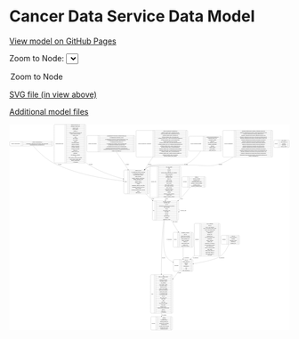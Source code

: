 <link rel='stylesheet' href="assets/style.css">
<link rel='stylesheet' href="https://unpkg.com/leaflet@1.5.1/dist/leaflet.css" integrity="sha512-xwE/Az9zrjBIphAcBb3F6JVqxf46+CDLwfLMHloNu6KEQCAWi6HcDUbeOfBIptF7tcCzusKFjFw2yuvEpDL9wQ==" crossorigin="">
<script type="text/javascript" src="https://code.jquery.com/jquery-3.2.1.min.js"></script>
<script type="text/javascript"  src="https://unpkg.com/leaflet@1.5.1/dist/leaflet.js"></script>
<script type="text/javascript" src="assets/actions.js"></script>

Cancer Data Service Data Model
==============================

[View model on GitHub Pages](https://cbiit.github.io/cds-model)



Zoom to Node: <select id="node_select">
  <option value="">Zoom to Node</option>
</select>
<div id="model"></div>

<p>
<a href="./model-desc/cds-model.svg">SVG file (in view above)</a>
<p>
<a href="./model-desc">Additional model files</a>
<div id='graph' style='display:off;'>
<svg width="4345pt" height="3196pt"
 viewBox="0.00 0.00 4344.50 3196.00" xmlns="http://www.w3.org/2000/svg" xmlns:xlink="http://www.w3.org/1999/xlink">
<g id="graph0" class="graph" transform="scale(1 1) rotate(0) translate(4 3192)">
<title>Perl</title>
<polygon fill="#ffffff" stroke="transparent" points="-4,4 -4,-3192 4340.5,-3192 4340.5,4 -4,4"/>
<!-- NonDICOMPETimages -->
<g id="node1" class="node">
<title>NonDICOMPETimages</title>
<path fill="none" stroke="#000000" d="M12,-2854C12,-2854 661,-2854 661,-2854 667,-2854 673,-2860 673,-2866 673,-2866 673,-2911 673,-2911 673,-2917 667,-2923 661,-2923 661,-2923 12,-2923 12,-2923 6,-2923 0,-2917 0,-2911 0,-2911 0,-2866 0,-2866 0,-2860 6,-2854 12,-2854"/>
<text text-anchor="middle" x="91" y="-2884.8" font-family="Times,serif" font-size="14.00" fill="#000000">NonDICOMPETimages</text>
<polyline fill="none" stroke="#000000" points="182,-2854 182,-2923 "/>
<text text-anchor="middle" x="192.5" y="-2884.8" font-family="Times,serif" font-size="14.00" fill="#000000"> </text>
<polyline fill="none" stroke="#000000" points="203,-2854 203,-2923 "/>
<text text-anchor="middle" x="427.5" y="-2907.8" font-family="Times,serif" font-size="14.00" fill="#000000">NonDICOMPETimages_id</text>
<polyline fill="none" stroke="#000000" points="203,-2900 652,-2900 "/>
<text text-anchor="middle" x="427.5" y="-2884.8" font-family="Times,serif" font-size="14.00" fill="#000000">PETImagingAcquisitionProtocolElement_gantryDetectorTilt</text>
<polyline fill="none" stroke="#000000" points="203,-2877 652,-2877 "/>
<text text-anchor="middle" x="427.5" y="-2861.8" font-family="Times,serif" font-size="14.00" fill="#000000">Radiopharmaceutical_radionuclideCode</text>
<polyline fill="none" stroke="#000000" points="652,-2854 652,-2923 "/>
<text text-anchor="middle" x="662.5" y="-2884.8" font-family="Times,serif" font-size="14.00" fill="#000000"> </text>
</g>
<!-- image -->
<g id="node3" class="node">
<title>image</title>
<path fill="none" stroke="#000000" d="M1782,-2112C1782,-2112 2147,-2112 2147,-2112 2153,-2112 2159,-2118 2159,-2124 2159,-2124 2159,-2468 2159,-2468 2159,-2474 2153,-2480 2147,-2480 2147,-2480 1782,-2480 1782,-2480 1776,-2480 1770,-2474 1770,-2468 1770,-2468 1770,-2124 1770,-2124 1770,-2118 1776,-2112 1782,-2112"/>
<text text-anchor="middle" x="1800" y="-2292.3" font-family="Times,serif" font-size="14.00" fill="#000000">image</text>
<polyline fill="none" stroke="#000000" points="1830,-2112 1830,-2480 "/>
<text text-anchor="middle" x="1840.5" y="-2292.3" font-family="Times,serif" font-size="14.00" fill="#000000"> </text>
<polyline fill="none" stroke="#000000" points="1851,-2112 1851,-2480 "/>
<text text-anchor="middle" x="1994.5" y="-2464.8" font-family="Times,serif" font-size="14.00" fill="#000000">citation_or_DOI</text>
<polyline fill="none" stroke="#000000" points="1851,-2457 2138,-2457 "/>
<text text-anchor="middle" x="1994.5" y="-2441.8" font-family="Times,serif" font-size="14.00" fill="#000000">de_identification_method_description</text>
<polyline fill="none" stroke="#000000" points="1851,-2434 2138,-2434 "/>
<text text-anchor="middle" x="1994.5" y="-2418.8" font-family="Times,serif" font-size="14.00" fill="#000000">de_identification_method_type</text>
<polyline fill="none" stroke="#000000" points="1851,-2411 2138,-2411 "/>
<text text-anchor="middle" x="1994.5" y="-2395.8" font-family="Times,serif" font-size="14.00" fill="#000000">de_identification_software</text>
<polyline fill="none" stroke="#000000" points="1851,-2388 2138,-2388 "/>
<text text-anchor="middle" x="1994.5" y="-2372.8" font-family="Times,serif" font-size="14.00" fill="#000000">image_modality</text>
<polyline fill="none" stroke="#000000" points="1851,-2365 2138,-2365 "/>
<text text-anchor="middle" x="1994.5" y="-2349.8" font-family="Times,serif" font-size="14.00" fill="#000000">imaging_equipment_manufacturer</text>
<polyline fill="none" stroke="#000000" points="1851,-2342 2138,-2342 "/>
<text text-anchor="middle" x="1994.5" y="-2326.8" font-family="Times,serif" font-size="14.00" fill="#000000">imaging_equipment_model</text>
<polyline fill="none" stroke="#000000" points="1851,-2319 2138,-2319 "/>
<text text-anchor="middle" x="1994.5" y="-2303.8" font-family="Times,serif" font-size="14.00" fill="#000000">imaging_protocol</text>
<polyline fill="none" stroke="#000000" points="1851,-2296 2138,-2296 "/>
<text text-anchor="middle" x="1994.5" y="-2280.8" font-family="Times,serif" font-size="14.00" fill="#000000">imaging_software</text>
<polyline fill="none" stroke="#000000" points="1851,-2273 2138,-2273 "/>
<text text-anchor="middle" x="1994.5" y="-2257.8" font-family="Times,serif" font-size="14.00" fill="#000000">license</text>
<polyline fill="none" stroke="#000000" points="1851,-2250 2138,-2250 "/>
<text text-anchor="middle" x="1994.5" y="-2234.8" font-family="Times,serif" font-size="14.00" fill="#000000">longitudinal_temporal_event_offset</text>
<polyline fill="none" stroke="#000000" points="1851,-2227 2138,-2227 "/>
<text text-anchor="middle" x="1994.5" y="-2211.8" font-family="Times,serif" font-size="14.00" fill="#000000">longitudinal_temporal_event_type</text>
<polyline fill="none" stroke="#000000" points="1851,-2204 2138,-2204 "/>
<text text-anchor="middle" x="1994.5" y="-2188.8" font-family="Times,serif" font-size="14.00" fill="#000000">organ_or_tissue</text>
<polyline fill="none" stroke="#000000" points="1851,-2181 2138,-2181 "/>
<text text-anchor="middle" x="1994.5" y="-2165.8" font-family="Times,serif" font-size="14.00" fill="#000000">performed_imaging_study_typeCode</text>
<polyline fill="none" stroke="#000000" points="1851,-2158 2138,-2158 "/>
<text text-anchor="middle" x="1994.5" y="-2142.8" font-family="Times,serif" font-size="14.00" fill="#000000">species</text>
<polyline fill="none" stroke="#000000" points="1851,-2135 2138,-2135 "/>
<text text-anchor="middle" x="1994.5" y="-2119.8" font-family="Times,serif" font-size="14.00" fill="#000000">study_link_id</text>
<polyline fill="none" stroke="#000000" points="2138,-2112 2138,-2480 "/>
<text text-anchor="middle" x="2148.5" y="-2292.3" font-family="Times,serif" font-size="14.00" fill="#000000"> </text>
</g>
<!-- NonDICOMPETimages&#45;&gt;image -->
<g id="edge11" class="edge">
<title>NonDICOMPETimages&#45;&gt;image</title>
<path fill="none" stroke="#000000" d="M365.8036,-2853.6423C420.8546,-2790.5402 546.4126,-2657.5721 681.5,-2589 1034.5112,-2409.807 1497.4202,-2338.9569 1759.7391,-2311.8787"/>
<polygon fill="#000000" stroke="#000000" points="1760.1654,-2315.3535 1769.7581,-2310.8557 1759.4543,-2308.3897 1760.1654,-2315.3535"/>
<text text-anchor="middle" x="778" y="-2559.8" font-family="Times,serif" font-size="14.00" fill="#000000">of_image</text>
</g>
<!-- version -->
<g id="node2" class="node">
<title>version</title>
<path fill="none" stroke="#000000" d="M4108.5,-2831C4108.5,-2831 4324.5,-2831 4324.5,-2831 4330.5,-2831 4336.5,-2837 4336.5,-2843 4336.5,-2843 4336.5,-2934 4336.5,-2934 4336.5,-2940 4330.5,-2946 4324.5,-2946 4324.5,-2946 4108.5,-2946 4108.5,-2946 4102.5,-2946 4096.5,-2940 4096.5,-2934 4096.5,-2934 4096.5,-2843 4096.5,-2843 4096.5,-2837 4102.5,-2831 4108.5,-2831"/>
<text text-anchor="middle" x="4131" y="-2884.8" font-family="Times,serif" font-size="14.00" fill="#000000">version</text>
<polyline fill="none" stroke="#000000" points="4165.5,-2831 4165.5,-2946 "/>
<text text-anchor="middle" x="4176" y="-2884.8" font-family="Times,serif" font-size="14.00" fill="#000000"> </text>
<polyline fill="none" stroke="#000000" points="4186.5,-2831 4186.5,-2946 "/>
<text text-anchor="middle" x="4251" y="-2930.8" font-family="Times,serif" font-size="14.00" fill="#000000">data_version</text>
<polyline fill="none" stroke="#000000" points="4186.5,-2923 4315.5,-2923 "/>
<text text-anchor="middle" x="4251" y="-2907.8" font-family="Times,serif" font-size="14.00" fill="#000000">data_version_id</text>
<polyline fill="none" stroke="#000000" points="4186.5,-2900 4315.5,-2900 "/>
<text text-anchor="middle" x="4251" y="-2884.8" font-family="Times,serif" font-size="14.00" fill="#000000">datetime</text>
<polyline fill="none" stroke="#000000" points="4186.5,-2877 4315.5,-2877 "/>
<text text-anchor="middle" x="4251" y="-2861.8" font-family="Times,serif" font-size="14.00" fill="#000000">description</text>
<polyline fill="none" stroke="#000000" points="4186.5,-2854 4315.5,-2854 "/>
<text text-anchor="middle" x="4251" y="-2838.8" font-family="Times,serif" font-size="14.00" fill="#000000">model_version</text>
<polyline fill="none" stroke="#000000" points="4315.5,-2831 4315.5,-2946 "/>
<text text-anchor="middle" x="4326" y="-2884.8" font-family="Times,serif" font-size="14.00" fill="#000000"> </text>
</g>
<!-- file -->
<g id="node17" class="node">
<title>file</title>
<path fill="none" stroke="#000000" d="M2225.5,-1703.5C2225.5,-1703.5 2605.5,-1703.5 2605.5,-1703.5 2611.5,-1703.5 2617.5,-1709.5 2617.5,-1715.5 2617.5,-1715.5 2617.5,-1990.5 2617.5,-1990.5 2617.5,-1996.5 2611.5,-2002.5 2605.5,-2002.5 2605.5,-2002.5 2225.5,-2002.5 2225.5,-2002.5 2219.5,-2002.5 2213.5,-1996.5 2213.5,-1990.5 2213.5,-1990.5 2213.5,-1715.5 2213.5,-1715.5 2213.5,-1709.5 2219.5,-1703.5 2225.5,-1703.5"/>
<text text-anchor="middle" x="2233" y="-1849.3" font-family="Times,serif" font-size="14.00" fill="#000000">file</text>
<polyline fill="none" stroke="#000000" points="2252.5,-1703.5 2252.5,-2002.5 "/>
<text text-anchor="middle" x="2263" y="-1849.3" font-family="Times,serif" font-size="14.00" fill="#000000"> </text>
<polyline fill="none" stroke="#000000" points="2273.5,-1703.5 2273.5,-2002.5 "/>
<text text-anchor="middle" x="2435" y="-1987.3" font-family="Times,serif" font-size="14.00" fill="#000000">checksum_algorithm</text>
<polyline fill="none" stroke="#000000" points="2273.5,-1979.5 2596.5,-1979.5 "/>
<text text-anchor="middle" x="2435" y="-1964.3" font-family="Times,serif" font-size="14.00" fill="#000000">checksum_value</text>
<polyline fill="none" stroke="#000000" points="2273.5,-1956.5 2596.5,-1956.5 "/>
<text text-anchor="middle" x="2435" y="-1941.3" font-family="Times,serif" font-size="14.00" fill="#000000">crdc_id</text>
<polyline fill="none" stroke="#000000" points="2273.5,-1933.5 2596.5,-1933.5 "/>
<text text-anchor="middle" x="2435" y="-1918.3" font-family="Times,serif" font-size="14.00" fill="#000000">experimental_strategy_and_data_subtypes</text>
<polyline fill="none" stroke="#000000" points="2273.5,-1910.5 2596.5,-1910.5 "/>
<text text-anchor="middle" x="2435" y="-1895.3" font-family="Times,serif" font-size="14.00" fill="#000000">file_description</text>
<polyline fill="none" stroke="#000000" points="2273.5,-1887.5 2596.5,-1887.5 "/>
<text text-anchor="middle" x="2435" y="-1872.3" font-family="Times,serif" font-size="14.00" fill="#000000">file_id</text>
<polyline fill="none" stroke="#000000" points="2273.5,-1864.5 2596.5,-1864.5 "/>
<text text-anchor="middle" x="2435" y="-1849.3" font-family="Times,serif" font-size="14.00" fill="#000000">file_mapping_level</text>
<polyline fill="none" stroke="#000000" points="2273.5,-1841.5 2596.5,-1841.5 "/>
<text text-anchor="middle" x="2435" y="-1826.3" font-family="Times,serif" font-size="14.00" fill="#000000">file_name</text>
<polyline fill="none" stroke="#000000" points="2273.5,-1818.5 2596.5,-1818.5 "/>
<text text-anchor="middle" x="2435" y="-1803.3" font-family="Times,serif" font-size="14.00" fill="#000000">file_size</text>
<polyline fill="none" stroke="#000000" points="2273.5,-1795.5 2596.5,-1795.5 "/>
<text text-anchor="middle" x="2435" y="-1780.3" font-family="Times,serif" font-size="14.00" fill="#000000">file_type</text>
<polyline fill="none" stroke="#000000" points="2273.5,-1772.5 2596.5,-1772.5 "/>
<text text-anchor="middle" x="2435" y="-1757.3" font-family="Times,serif" font-size="14.00" fill="#000000">file_url_in_cds</text>
<polyline fill="none" stroke="#000000" points="2273.5,-1749.5 2596.5,-1749.5 "/>
<text text-anchor="middle" x="2435" y="-1734.3" font-family="Times,serif" font-size="14.00" fill="#000000">md5sum</text>
<polyline fill="none" stroke="#000000" points="2273.5,-1726.5 2596.5,-1726.5 "/>
<text text-anchor="middle" x="2435" y="-1711.3" font-family="Times,serif" font-size="14.00" fill="#000000">submission_version</text>
<polyline fill="none" stroke="#000000" points="2596.5,-1703.5 2596.5,-2002.5 "/>
<text text-anchor="middle" x="2607" y="-1849.3" font-family="Times,serif" font-size="14.00" fill="#000000"> </text>
</g>
<!-- image&#45;&gt;file -->
<g id="edge15" class="edge">
<title>image&#45;&gt;file</title>
<path fill="none" stroke="#000000" d="M2112.4512,-2111.9272C2130.453,-2091.8712 2149.0241,-2072.1666 2167.5,-2054 2182.6643,-2039.0896 2198.8546,-2024.133 2215.4227,-2009.4791"/>
<polygon fill="#000000" stroke="#000000" points="2217.8576,-2011.9988 2223.0593,-2002.7688 2213.2371,-2006.7404 2217.8576,-2011.9988"/>
<text text-anchor="middle" x="2221.5" y="-2024.8" font-family="Times,serif" font-size="14.00" fill="#000000">of_file</text>
</g>
<!-- program -->
<g id="node4" class="node">
<title>program</title>
<path fill="none" stroke="#000000" d="M2201.5,-.5C2201.5,-.5 2509.5,-.5 2509.5,-.5 2515.5,-.5 2521.5,-6.5 2521.5,-12.5 2521.5,-12.5 2521.5,-195.5 2521.5,-195.5 2521.5,-201.5 2515.5,-207.5 2509.5,-207.5 2509.5,-207.5 2201.5,-207.5 2201.5,-207.5 2195.5,-207.5 2189.5,-201.5 2189.5,-195.5 2189.5,-195.5 2189.5,-12.5 2189.5,-12.5 2189.5,-6.5 2195.5,-.5 2201.5,-.5"/>
<text text-anchor="middle" x="2228.5" y="-100.3" font-family="Times,serif" font-size="14.00" fill="#000000">program</text>
<polyline fill="none" stroke="#000000" points="2267.5,-.5 2267.5,-207.5 "/>
<text text-anchor="middle" x="2278" y="-100.3" font-family="Times,serif" font-size="14.00" fill="#000000"> </text>
<polyline fill="none" stroke="#000000" points="2288.5,-.5 2288.5,-207.5 "/>
<text text-anchor="middle" x="2394.5" y="-192.3" font-family="Times,serif" font-size="14.00" fill="#000000">crdc_id</text>
<polyline fill="none" stroke="#000000" points="2288.5,-184.5 2500.5,-184.5 "/>
<text text-anchor="middle" x="2394.5" y="-169.3" font-family="Times,serif" font-size="14.00" fill="#000000">institution</text>
<polyline fill="none" stroke="#000000" points="2288.5,-161.5 2500.5,-161.5 "/>
<text text-anchor="middle" x="2394.5" y="-146.3" font-family="Times,serif" font-size="14.00" fill="#000000">program_acronym</text>
<polyline fill="none" stroke="#000000" points="2288.5,-138.5 2500.5,-138.5 "/>
<text text-anchor="middle" x="2394.5" y="-123.3" font-family="Times,serif" font-size="14.00" fill="#000000">program_external_url</text>
<polyline fill="none" stroke="#000000" points="2288.5,-115.5 2500.5,-115.5 "/>
<text text-anchor="middle" x="2394.5" y="-100.3" font-family="Times,serif" font-size="14.00" fill="#000000">program_full_description</text>
<polyline fill="none" stroke="#000000" points="2288.5,-92.5 2500.5,-92.5 "/>
<text text-anchor="middle" x="2394.5" y="-77.3" font-family="Times,serif" font-size="14.00" fill="#000000">program_name</text>
<polyline fill="none" stroke="#000000" points="2288.5,-69.5 2500.5,-69.5 "/>
<text text-anchor="middle" x="2394.5" y="-54.3" font-family="Times,serif" font-size="14.00" fill="#000000">program_short_description</text>
<polyline fill="none" stroke="#000000" points="2288.5,-46.5 2500.5,-46.5 "/>
<text text-anchor="middle" x="2394.5" y="-31.3" font-family="Times,serif" font-size="14.00" fill="#000000">program_short_name</text>
<polyline fill="none" stroke="#000000" points="2288.5,-23.5 2500.5,-23.5 "/>
<text text-anchor="middle" x="2394.5" y="-8.3" font-family="Times,serif" font-size="14.00" fill="#000000">program_sort_order</text>
<polyline fill="none" stroke="#000000" points="2500.5,-.5 2500.5,-207.5 "/>
<text text-anchor="middle" x="2511" y="-100.3" font-family="Times,serif" font-size="14.00" fill="#000000"> </text>
</g>
<!-- MultiplexMicroscopy -->
<g id="node5" class="node">
<title>MultiplexMicroscopy</title>
<path fill="none" stroke="#000000" d="M703,-2589.5C703,-2589.5 1168,-2589.5 1168,-2589.5 1174,-2589.5 1180,-2595.5 1180,-2601.5 1180,-2601.5 1180,-3175.5 1180,-3175.5 1180,-3181.5 1174,-3187.5 1168,-3187.5 1168,-3187.5 703,-3187.5 703,-3187.5 697,-3187.5 691,-3181.5 691,-3175.5 691,-3175.5 691,-2601.5 691,-2601.5 691,-2595.5 697,-2589.5 703,-2589.5"/>
<text text-anchor="middle" x="775" y="-2884.8" font-family="Times,serif" font-size="14.00" fill="#000000">MultiplexMicroscopy</text>
<polyline fill="none" stroke="#000000" points="859,-2589.5 859,-3187.5 "/>
<text text-anchor="middle" x="869.5" y="-2884.8" font-family="Times,serif" font-size="14.00" fill="#000000"> </text>
<polyline fill="none" stroke="#000000" points="880,-2589.5 880,-3187.5 "/>
<text text-anchor="middle" x="1019.5" y="-3172.3" font-family="Times,serif" font-size="14.00" fill="#000000">MultiplexMicroscopy_id</text>
<polyline fill="none" stroke="#000000" points="880,-3164.5 1159,-3164.5 "/>
<text text-anchor="middle" x="1019.5" y="-3149.3" font-family="Times,serif" font-size="14.00" fill="#000000">acquisition_method_type</text>
<polyline fill="none" stroke="#000000" points="880,-3141.5 1159,-3141.5 "/>
<text text-anchor="middle" x="1019.5" y="-3126.3" font-family="Times,serif" font-size="14.00" fill="#000000">antibody_name</text>
<polyline fill="none" stroke="#000000" points="880,-3118.5 1159,-3118.5 "/>
<text text-anchor="middle" x="1019.5" y="-3103.3" font-family="Times,serif" font-size="14.00" fill="#000000">catalog_number</text>
<polyline fill="none" stroke="#000000" points="880,-3095.5 1159,-3095.5 "/>
<text text-anchor="middle" x="1019.5" y="-3080.3" font-family="Times,serif" font-size="14.00" fill="#000000">channel_id</text>
<polyline fill="none" stroke="#000000" points="880,-3072.5 1159,-3072.5 "/>
<text text-anchor="middle" x="1019.5" y="-3057.3" font-family="Times,serif" font-size="14.00" fill="#000000">channel_metadata_file_url_in_cds</text>
<polyline fill="none" stroke="#000000" points="880,-3049.5 1159,-3049.5 "/>
<text text-anchor="middle" x="1019.5" y="-3034.3" font-family="Times,serif" font-size="14.00" fill="#000000">channel_metadata_filename</text>
<polyline fill="none" stroke="#000000" points="880,-3026.5 1159,-3026.5 "/>
<text text-anchor="middle" x="1019.5" y="-3011.3" font-family="Times,serif" font-size="14.00" fill="#000000">channel_name</text>
<polyline fill="none" stroke="#000000" points="880,-3003.5 1159,-3003.5 "/>
<text text-anchor="middle" x="1019.5" y="-2988.3" font-family="Times,serif" font-size="14.00" fill="#000000">clone</text>
<polyline fill="none" stroke="#000000" points="880,-2980.5 1159,-2980.5 "/>
<text text-anchor="middle" x="1019.5" y="-2965.3" font-family="Times,serif" font-size="14.00" fill="#000000">concentration</text>
<polyline fill="none" stroke="#000000" points="880,-2957.5 1159,-2957.5 "/>
<text text-anchor="middle" x="1019.5" y="-2942.3" font-family="Times,serif" font-size="14.00" fill="#000000">cycle_number</text>
<polyline fill="none" stroke="#000000" points="880,-2934.5 1159,-2934.5 "/>
<text text-anchor="middle" x="1019.5" y="-2919.3" font-family="Times,serif" font-size="14.00" fill="#000000">dilution</text>
<polyline fill="none" stroke="#000000" points="880,-2911.5 1159,-2911.5 "/>
<text text-anchor="middle" x="1019.5" y="-2896.3" font-family="Times,serif" font-size="14.00" fill="#000000">embedding_medium</text>
<polyline fill="none" stroke="#000000" points="880,-2888.5 1159,-2888.5 "/>
<text text-anchor="middle" x="1019.5" y="-2873.3" font-family="Times,serif" font-size="14.00" fill="#000000">emission_bandwidth</text>
<polyline fill="none" stroke="#000000" points="880,-2865.5 1159,-2865.5 "/>
<text text-anchor="middle" x="1019.5" y="-2850.3" font-family="Times,serif" font-size="14.00" fill="#000000">emission_wavelength</text>
<polyline fill="none" stroke="#000000" points="880,-2842.5 1159,-2842.5 "/>
<text text-anchor="middle" x="1019.5" y="-2827.3" font-family="Times,serif" font-size="14.00" fill="#000000">excitation_bandwidth</text>
<polyline fill="none" stroke="#000000" points="880,-2819.5 1159,-2819.5 "/>
<text text-anchor="middle" x="1019.5" y="-2804.3" font-family="Times,serif" font-size="14.00" fill="#000000">excitation_wavelength</text>
<polyline fill="none" stroke="#000000" points="880,-2796.5 1159,-2796.5 "/>
<text text-anchor="middle" x="1019.5" y="-2781.3" font-family="Times,serif" font-size="14.00" fill="#000000">fluorophore</text>
<polyline fill="none" stroke="#000000" points="880,-2773.5 1159,-2773.5 "/>
<text text-anchor="middle" x="1019.5" y="-2758.3" font-family="Times,serif" font-size="14.00" fill="#000000">imaging_assay_type</text>
<polyline fill="none" stroke="#000000" points="880,-2750.5 1159,-2750.5 "/>
<text text-anchor="middle" x="1019.5" y="-2735.3" font-family="Times,serif" font-size="14.00" fill="#000000">immersion</text>
<polyline fill="none" stroke="#000000" points="880,-2727.5 1159,-2727.5 "/>
<text text-anchor="middle" x="1019.5" y="-2712.3" font-family="Times,serif" font-size="14.00" fill="#000000">lens_numerical_aperture</text>
<polyline fill="none" stroke="#000000" points="880,-2704.5 1159,-2704.5 "/>
<text text-anchor="middle" x="1019.5" y="-2689.3" font-family="Times,serif" font-size="14.00" fill="#000000">lot</text>
<polyline fill="none" stroke="#000000" points="880,-2681.5 1159,-2681.5 "/>
<text text-anchor="middle" x="1019.5" y="-2666.3" font-family="Times,serif" font-size="14.00" fill="#000000">metal_isotope_element_abbreviation</text>
<polyline fill="none" stroke="#000000" points="880,-2658.5 1159,-2658.5 "/>
<text text-anchor="middle" x="1019.5" y="-2643.3" font-family="Times,serif" font-size="14.00" fill="#000000">metal_isotope_element_mass</text>
<polyline fill="none" stroke="#000000" points="880,-2635.5 1159,-2635.5 "/>
<text text-anchor="middle" x="1019.5" y="-2620.3" font-family="Times,serif" font-size="14.00" fill="#000000">nominal_magnification</text>
<polyline fill="none" stroke="#000000" points="880,-2612.5 1159,-2612.5 "/>
<text text-anchor="middle" x="1019.5" y="-2597.3" font-family="Times,serif" font-size="14.00" fill="#000000">+ 19 properties</text>
<polyline fill="none" stroke="#000000" points="1159,-2589.5 1159,-3187.5 "/>
<text text-anchor="middle" x="1169.5" y="-2884.8" font-family="Times,serif" font-size="14.00" fill="#000000"> </text>
</g>
<!-- MultiplexMicroscopy&#45;&gt;image -->
<g id="edge8" class="edge">
<title>MultiplexMicroscopy&#45;&gt;image</title>
<path fill="none" stroke="#000000" d="M1180.1988,-2595.0027C1182.9534,-2592.9657 1185.7207,-2590.9641 1188.5,-2589 1362.7574,-2465.8556 1595.2629,-2387.1052 1760.21,-2342.613"/>
<polygon fill="#000000" stroke="#000000" points="1761.2319,-2345.9627 1769.986,-2339.9948 1759.4209,-2339.201 1761.2319,-2345.9627"/>
<text text-anchor="middle" x="1258" y="-2559.8" font-family="Times,serif" font-size="14.00" fill="#000000">of_image</text>
</g>
<!-- NonDICOMCTimages -->
<g id="node6" class="node">
<title>NonDICOMCTimages</title>
<path fill="none" stroke="#000000" d="M1210,-2762C1210,-2762 1931,-2762 1931,-2762 1937,-2762 1943,-2768 1943,-2774 1943,-2774 1943,-3003 1943,-3003 1943,-3009 1937,-3015 1931,-3015 1931,-3015 1210,-3015 1210,-3015 1204,-3015 1198,-3009 1198,-3003 1198,-3003 1198,-2774 1198,-2774 1198,-2768 1204,-2762 1210,-2762"/>
<text text-anchor="middle" x="1284.5" y="-2884.8" font-family="Times,serif" font-size="14.00" fill="#000000">NonDICOMCTimages</text>
<polyline fill="none" stroke="#000000" points="1371,-2762 1371,-3015 "/>
<text text-anchor="middle" x="1381.5" y="-2884.8" font-family="Times,serif" font-size="14.00" fill="#000000"> </text>
<polyline fill="none" stroke="#000000" points="1392,-2762 1392,-3015 "/>
<text text-anchor="middle" x="1657" y="-2999.8" font-family="Times,serif" font-size="14.00" fill="#000000">CTAquisitionProtocolElement_ctdiPhantomTypeCode</text>
<polyline fill="none" stroke="#000000" points="1392,-2992 1922,-2992 "/>
<text text-anchor="middle" x="1657" y="-2976.8" font-family="Times,serif" font-size="14.00" fill="#000000">CTAquisitionProtocolElement_ctdiVol</text>
<polyline fill="none" stroke="#000000" points="1392,-2969 1922,-2969 "/>
<text text-anchor="middle" x="1657" y="-2953.8" font-family="Times,serif" font-size="14.00" fill="#000000">CTAquisitionProtocolElement_exposureModulationType_Code</text>
<polyline fill="none" stroke="#000000" points="1392,-2946 1922,-2946 "/>
<text text-anchor="middle" x="1657" y="-2930.8" font-family="Times,serif" font-size="14.00" fill="#000000">CTAquisitionProtocolElement_gantryDetectorTilt</text>
<polyline fill="none" stroke="#000000" points="1392,-2923 1922,-2923 "/>
<text text-anchor="middle" x="1657" y="-2907.8" font-family="Times,serif" font-size="14.00" fill="#000000">CTAquisitionProtocolElement_kVp</text>
<polyline fill="none" stroke="#000000" points="1392,-2900 1922,-2900 "/>
<text text-anchor="middle" x="1657" y="-2884.8" font-family="Times,serif" font-size="14.00" fill="#000000">CTAquisitionProtocolElement_singleCollimationWidth</text>
<polyline fill="none" stroke="#000000" points="1392,-2877 1922,-2877 "/>
<text text-anchor="middle" x="1657" y="-2861.8" font-family="Times,serif" font-size="14.00" fill="#000000">CTAquisitionProtocolElement_spiralPitchFactor</text>
<polyline fill="none" stroke="#000000" points="1392,-2854 1922,-2854 "/>
<text text-anchor="middle" x="1657" y="-2838.8" font-family="Times,serif" font-size="14.00" fill="#000000">CTAquisitionProtocolElement_totalCollimationWidth</text>
<polyline fill="none" stroke="#000000" points="1392,-2831 1922,-2831 "/>
<text text-anchor="middle" x="1657" y="-2815.8" font-family="Times,serif" font-size="14.00" fill="#000000">CTImageReconstructionProtocolElement_convolutionKernel</text>
<polyline fill="none" stroke="#000000" points="1392,-2808 1922,-2808 "/>
<text text-anchor="middle" x="1657" y="-2792.8" font-family="Times,serif" font-size="14.00" fill="#000000">CTImageReconstructionProtocolElement_convolutionKernelGroupCode</text>
<polyline fill="none" stroke="#000000" points="1392,-2785 1922,-2785 "/>
<text text-anchor="middle" x="1657" y="-2769.8" font-family="Times,serif" font-size="14.00" fill="#000000">NonDICOMCTimages_id</text>
<polyline fill="none" stroke="#000000" points="1922,-2762 1922,-3015 "/>
<text text-anchor="middle" x="1932.5" y="-2884.8" font-family="Times,serif" font-size="14.00" fill="#000000"> </text>
</g>
<!-- NonDICOMCTimages&#45;&gt;image -->
<g id="edge9" class="edge">
<title>NonDICOMCTimages&#45;&gt;image</title>
<path fill="none" stroke="#000000" d="M1654.7811,-2761.7574C1707.6668,-2682.2276 1776.8864,-2578.1346 1836.4717,-2488.5299"/>
<polygon fill="#000000" stroke="#000000" points="1839.4003,-2490.4466 1842.0232,-2480.1815 1833.5714,-2486.5705 1839.4003,-2490.4466"/>
<text text-anchor="middle" x="1824" y="-2559.8" font-family="Times,serif" font-size="14.00" fill="#000000">of_image</text>
</g>
<!-- diagnosis -->
<g id="node7" class="node">
<title>diagnosis</title>
<path fill="none" stroke="#000000" d="M2874.5,-1145.5C2874.5,-1145.5 3248.5,-1145.5 3248.5,-1145.5 3254.5,-1145.5 3260.5,-1151.5 3260.5,-1157.5 3260.5,-1157.5 3260.5,-1639.5 3260.5,-1639.5 3260.5,-1645.5 3254.5,-1651.5 3248.5,-1651.5 3248.5,-1651.5 2874.5,-1651.5 2874.5,-1651.5 2868.5,-1651.5 2862.5,-1645.5 2862.5,-1639.5 2862.5,-1639.5 2862.5,-1157.5 2862.5,-1157.5 2862.5,-1151.5 2868.5,-1145.5 2874.5,-1145.5"/>
<text text-anchor="middle" x="2904.5" y="-1394.8" font-family="Times,serif" font-size="14.00" fill="#000000">diagnosis</text>
<polyline fill="none" stroke="#000000" points="2946.5,-1145.5 2946.5,-1651.5 "/>
<text text-anchor="middle" x="2957" y="-1394.8" font-family="Times,serif" font-size="14.00" fill="#000000"> </text>
<polyline fill="none" stroke="#000000" points="2967.5,-1145.5 2967.5,-1651.5 "/>
<text text-anchor="middle" x="3103.5" y="-1636.3" font-family="Times,serif" font-size="14.00" fill="#000000">age_at_diagnosis</text>
<polyline fill="none" stroke="#000000" points="2967.5,-1628.5 3239.5,-1628.5 "/>
<text text-anchor="middle" x="3103.5" y="-1613.3" font-family="Times,serif" font-size="14.00" fill="#000000">crdc_id</text>
<polyline fill="none" stroke="#000000" points="2967.5,-1605.5 3239.5,-1605.5 "/>
<text text-anchor="middle" x="3103.5" y="-1590.3" font-family="Times,serif" font-size="14.00" fill="#000000">days_to_last_followup</text>
<polyline fill="none" stroke="#000000" points="2967.5,-1582.5 3239.5,-1582.5 "/>
<text text-anchor="middle" x="3103.5" y="-1567.3" font-family="Times,serif" font-size="14.00" fill="#000000">days_to_last_known_disease_status</text>
<polyline fill="none" stroke="#000000" points="2967.5,-1559.5 3239.5,-1559.5 "/>
<text text-anchor="middle" x="3103.5" y="-1544.3" font-family="Times,serif" font-size="14.00" fill="#000000">days_to_last_known_status</text>
<polyline fill="none" stroke="#000000" points="2967.5,-1536.5 3239.5,-1536.5 "/>
<text text-anchor="middle" x="3103.5" y="-1521.3" font-family="Times,serif" font-size="14.00" fill="#000000">days_to_recurrence</text>
<polyline fill="none" stroke="#000000" points="2967.5,-1513.5 3239.5,-1513.5 "/>
<text text-anchor="middle" x="3103.5" y="-1498.3" font-family="Times,serif" font-size="14.00" fill="#000000">diagnosis_id</text>
<polyline fill="none" stroke="#000000" points="2967.5,-1490.5 3239.5,-1490.5 "/>
<text text-anchor="middle" x="3103.5" y="-1475.3" font-family="Times,serif" font-size="14.00" fill="#000000">disease_type</text>
<polyline fill="none" stroke="#000000" points="2967.5,-1467.5 3239.5,-1467.5 "/>
<text text-anchor="middle" x="3103.5" y="-1452.3" font-family="Times,serif" font-size="14.00" fill="#000000">incidence_type</text>
<polyline fill="none" stroke="#000000" points="2967.5,-1444.5 3239.5,-1444.5 "/>
<text text-anchor="middle" x="3103.5" y="-1429.3" font-family="Times,serif" font-size="14.00" fill="#000000">last_known_disease_status</text>
<polyline fill="none" stroke="#000000" points="2967.5,-1421.5 3239.5,-1421.5 "/>
<text text-anchor="middle" x="3103.5" y="-1406.3" font-family="Times,serif" font-size="14.00" fill="#000000">morphology</text>
<polyline fill="none" stroke="#000000" points="2967.5,-1398.5 3239.5,-1398.5 "/>
<text text-anchor="middle" x="3103.5" y="-1383.3" font-family="Times,serif" font-size="14.00" fill="#000000">primary_diagnosis</text>
<polyline fill="none" stroke="#000000" points="2967.5,-1375.5 3239.5,-1375.5 "/>
<text text-anchor="middle" x="3103.5" y="-1360.3" font-family="Times,serif" font-size="14.00" fill="#000000">primary_site</text>
<polyline fill="none" stroke="#000000" points="2967.5,-1352.5 3239.5,-1352.5 "/>
<text text-anchor="middle" x="3103.5" y="-1337.3" font-family="Times,serif" font-size="14.00" fill="#000000">progression_or_recurrence</text>
<polyline fill="none" stroke="#000000" points="2967.5,-1329.5 3239.5,-1329.5 "/>
<text text-anchor="middle" x="3103.5" y="-1314.3" font-family="Times,serif" font-size="14.00" fill="#000000">site_of_resection_or_biopsy</text>
<polyline fill="none" stroke="#000000" points="2967.5,-1306.5 3239.5,-1306.5 "/>
<text text-anchor="middle" x="3103.5" y="-1291.3" font-family="Times,serif" font-size="14.00" fill="#000000">study_diagnosis_id</text>
<polyline fill="none" stroke="#000000" points="2967.5,-1283.5 3239.5,-1283.5 "/>
<text text-anchor="middle" x="3103.5" y="-1268.3" font-family="Times,serif" font-size="14.00" fill="#000000">tissue_or_organ_of_origin</text>
<polyline fill="none" stroke="#000000" points="2967.5,-1260.5 3239.5,-1260.5 "/>
<text text-anchor="middle" x="3103.5" y="-1245.3" font-family="Times,serif" font-size="14.00" fill="#000000">tumor_grade</text>
<polyline fill="none" stroke="#000000" points="2967.5,-1237.5 3239.5,-1237.5 "/>
<text text-anchor="middle" x="3103.5" y="-1222.3" font-family="Times,serif" font-size="14.00" fill="#000000">tumor_stage_clinical_m</text>
<polyline fill="none" stroke="#000000" points="2967.5,-1214.5 3239.5,-1214.5 "/>
<text text-anchor="middle" x="3103.5" y="-1199.3" font-family="Times,serif" font-size="14.00" fill="#000000">tumor_stage_clinical_n</text>
<polyline fill="none" stroke="#000000" points="2967.5,-1191.5 3239.5,-1191.5 "/>
<text text-anchor="middle" x="3103.5" y="-1176.3" font-family="Times,serif" font-size="14.00" fill="#000000">tumor_stage_clinical_t</text>
<polyline fill="none" stroke="#000000" points="2967.5,-1168.5 3239.5,-1168.5 "/>
<text text-anchor="middle" x="3103.5" y="-1153.3" font-family="Times,serif" font-size="14.00" fill="#000000">vital_status</text>
<polyline fill="none" stroke="#000000" points="3239.5,-1145.5 3239.5,-1651.5 "/>
<text text-anchor="middle" x="3250" y="-1394.8" font-family="Times,serif" font-size="14.00" fill="#000000"> </text>
</g>
<!-- participant -->
<g id="node12" class="node">
<title>participant</title>
<path fill="none" stroke="#000000" d="M2550.5,-909.5C2550.5,-909.5 2828.5,-909.5 2828.5,-909.5 2834.5,-909.5 2840.5,-915.5 2840.5,-921.5 2840.5,-921.5 2840.5,-1081.5 2840.5,-1081.5 2840.5,-1087.5 2834.5,-1093.5 2828.5,-1093.5 2828.5,-1093.5 2550.5,-1093.5 2550.5,-1093.5 2544.5,-1093.5 2538.5,-1087.5 2538.5,-1081.5 2538.5,-1081.5 2538.5,-921.5 2538.5,-921.5 2538.5,-915.5 2544.5,-909.5 2550.5,-909.5"/>
<text text-anchor="middle" x="2586.5" y="-997.8" font-family="Times,serif" font-size="14.00" fill="#000000">participant</text>
<polyline fill="none" stroke="#000000" points="2634.5,-909.5 2634.5,-1093.5 "/>
<text text-anchor="middle" x="2645" y="-997.8" font-family="Times,serif" font-size="14.00" fill="#000000"> </text>
<polyline fill="none" stroke="#000000" points="2655.5,-909.5 2655.5,-1093.5 "/>
<text text-anchor="middle" x="2737.5" y="-1078.3" font-family="Times,serif" font-size="14.00" fill="#000000">crdc_id</text>
<polyline fill="none" stroke="#000000" points="2655.5,-1070.5 2819.5,-1070.5 "/>
<text text-anchor="middle" x="2737.5" y="-1055.3" font-family="Times,serif" font-size="14.00" fill="#000000">dbGaP_subject_id</text>
<polyline fill="none" stroke="#000000" points="2655.5,-1047.5 2819.5,-1047.5 "/>
<text text-anchor="middle" x="2737.5" y="-1032.3" font-family="Times,serif" font-size="14.00" fill="#000000">ethnicity</text>
<polyline fill="none" stroke="#000000" points="2655.5,-1024.5 2819.5,-1024.5 "/>
<text text-anchor="middle" x="2737.5" y="-1009.3" font-family="Times,serif" font-size="14.00" fill="#000000">gender</text>
<polyline fill="none" stroke="#000000" points="2655.5,-1001.5 2819.5,-1001.5 "/>
<text text-anchor="middle" x="2737.5" y="-986.3" font-family="Times,serif" font-size="14.00" fill="#000000">participant_id</text>
<polyline fill="none" stroke="#000000" points="2655.5,-978.5 2819.5,-978.5 "/>
<text text-anchor="middle" x="2737.5" y="-963.3" font-family="Times,serif" font-size="14.00" fill="#000000">race</text>
<polyline fill="none" stroke="#000000" points="2655.5,-955.5 2819.5,-955.5 "/>
<text text-anchor="middle" x="2737.5" y="-940.3" font-family="Times,serif" font-size="14.00" fill="#000000">sex</text>
<polyline fill="none" stroke="#000000" points="2655.5,-932.5 2819.5,-932.5 "/>
<text text-anchor="middle" x="2737.5" y="-917.3" font-family="Times,serif" font-size="14.00" fill="#000000">study_participant_id</text>
<polyline fill="none" stroke="#000000" points="2819.5,-909.5 2819.5,-1093.5 "/>
<text text-anchor="middle" x="2830" y="-997.8" font-family="Times,serif" font-size="14.00" fill="#000000"> </text>
</g>
<!-- diagnosis&#45;&gt;participant -->
<g id="edge5" class="edge">
<title>diagnosis&#45;&gt;participant</title>
<path fill="none" stroke="#000000" d="M2862.4232,-1154.3087C2859.4462,-1151.1711 2856.4709,-1148.0666 2853.5,-1145 2839.1346,-1130.1718 2823.4416,-1115.1447 2807.6397,-1100.6774"/>
<polygon fill="#000000" stroke="#000000" points="2809.6331,-1097.7596 2799.8789,-1093.6235 2804.9249,-1102.9396 2809.6331,-1097.7596"/>
<text text-anchor="middle" x="2884" y="-1115.8" font-family="Times,serif" font-size="14.00" fill="#000000">of_participant</text>
</g>
<!-- genomic_info -->
<g id="node8" class="node">
<title>genomic_info</title>
<path fill="none" stroke="#000000" d="M2189,-2054.5C2189,-2054.5 2642,-2054.5 2642,-2054.5 2648,-2054.5 2654,-2060.5 2654,-2066.5 2654,-2066.5 2654,-2525.5 2654,-2525.5 2654,-2531.5 2648,-2537.5 2642,-2537.5 2642,-2537.5 2189,-2537.5 2189,-2537.5 2183,-2537.5 2177,-2531.5 2177,-2525.5 2177,-2525.5 2177,-2066.5 2177,-2066.5 2177,-2060.5 2183,-2054.5 2189,-2054.5"/>
<text text-anchor="middle" x="2233" y="-2292.3" font-family="Times,serif" font-size="14.00" fill="#000000">genomic_info</text>
<polyline fill="none" stroke="#000000" points="2289,-2054.5 2289,-2537.5 "/>
<text text-anchor="middle" x="2299.5" y="-2292.3" font-family="Times,serif" font-size="14.00" fill="#000000"> </text>
<polyline fill="none" stroke="#000000" points="2310,-2054.5 2310,-2537.5 "/>
<text text-anchor="middle" x="2471.5" y="-2522.3" font-family="Times,serif" font-size="14.00" fill="#000000">avg_read_length</text>
<polyline fill="none" stroke="#000000" points="2310,-2514.5 2633,-2514.5 "/>
<text text-anchor="middle" x="2471.5" y="-2499.3" font-family="Times,serif" font-size="14.00" fill="#000000">bases</text>
<polyline fill="none" stroke="#000000" points="2310,-2491.5 2633,-2491.5 "/>
<text text-anchor="middle" x="2471.5" y="-2476.3" font-family="Times,serif" font-size="14.00" fill="#000000">coverage</text>
<polyline fill="none" stroke="#000000" points="2310,-2468.5 2633,-2468.5 "/>
<text text-anchor="middle" x="2471.5" y="-2453.3" font-family="Times,serif" font-size="14.00" fill="#000000">crdc_id</text>
<polyline fill="none" stroke="#000000" points="2310,-2445.5 2633,-2445.5 "/>
<text text-anchor="middle" x="2471.5" y="-2430.3" font-family="Times,serif" font-size="14.00" fill="#000000">custom_assembly_fasta_file_for_alignment</text>
<polyline fill="none" stroke="#000000" points="2310,-2422.5 2633,-2422.5 "/>
<text text-anchor="middle" x="2471.5" y="-2407.3" font-family="Times,serif" font-size="14.00" fill="#000000">design_description</text>
<polyline fill="none" stroke="#000000" points="2310,-2399.5 2633,-2399.5 "/>
<text text-anchor="middle" x="2471.5" y="-2384.3" font-family="Times,serif" font-size="14.00" fill="#000000">genomic_info_id</text>
<polyline fill="none" stroke="#000000" points="2310,-2376.5 2633,-2376.5 "/>
<text text-anchor="middle" x="2471.5" y="-2361.3" font-family="Times,serif" font-size="14.00" fill="#000000">instrument_model</text>
<polyline fill="none" stroke="#000000" points="2310,-2353.5 2633,-2353.5 "/>
<text text-anchor="middle" x="2471.5" y="-2338.3" font-family="Times,serif" font-size="14.00" fill="#000000">library_id</text>
<polyline fill="none" stroke="#000000" points="2310,-2330.5 2633,-2330.5 "/>
<text text-anchor="middle" x="2471.5" y="-2315.3" font-family="Times,serif" font-size="14.00" fill="#000000">library_layout</text>
<polyline fill="none" stroke="#000000" points="2310,-2307.5 2633,-2307.5 "/>
<text text-anchor="middle" x="2471.5" y="-2292.3" font-family="Times,serif" font-size="14.00" fill="#000000">library_selection</text>
<polyline fill="none" stroke="#000000" points="2310,-2284.5 2633,-2284.5 "/>
<text text-anchor="middle" x="2471.5" y="-2269.3" font-family="Times,serif" font-size="14.00" fill="#000000">library_source</text>
<polyline fill="none" stroke="#000000" points="2310,-2261.5 2633,-2261.5 "/>
<text text-anchor="middle" x="2471.5" y="-2246.3" font-family="Times,serif" font-size="14.00" fill="#000000">library_source_material</text>
<polyline fill="none" stroke="#000000" points="2310,-2238.5 2633,-2238.5 "/>
<text text-anchor="middle" x="2471.5" y="-2223.3" font-family="Times,serif" font-size="14.00" fill="#000000">library_source_molecule</text>
<polyline fill="none" stroke="#000000" points="2310,-2215.5 2633,-2215.5 "/>
<text text-anchor="middle" x="2471.5" y="-2200.3" font-family="Times,serif" font-size="14.00" fill="#000000">library_strategy</text>
<polyline fill="none" stroke="#000000" points="2310,-2192.5 2633,-2192.5 "/>
<text text-anchor="middle" x="2471.5" y="-2177.3" font-family="Times,serif" font-size="14.00" fill="#000000">methylation_platform</text>
<polyline fill="none" stroke="#000000" points="2310,-2169.5 2633,-2169.5 "/>
<text text-anchor="middle" x="2471.5" y="-2154.3" font-family="Times,serif" font-size="14.00" fill="#000000">number_of_reads</text>
<polyline fill="none" stroke="#000000" points="2310,-2146.5 2633,-2146.5 "/>
<text text-anchor="middle" x="2471.5" y="-2131.3" font-family="Times,serif" font-size="14.00" fill="#000000">platform</text>
<polyline fill="none" stroke="#000000" points="2310,-2123.5 2633,-2123.5 "/>
<text text-anchor="middle" x="2471.5" y="-2108.3" font-family="Times,serif" font-size="14.00" fill="#000000">reference_genome_assembly</text>
<polyline fill="none" stroke="#000000" points="2310,-2100.5 2633,-2100.5 "/>
<text text-anchor="middle" x="2471.5" y="-2085.3" font-family="Times,serif" font-size="14.00" fill="#000000">reporter_label</text>
<polyline fill="none" stroke="#000000" points="2310,-2077.5 2633,-2077.5 "/>
<text text-anchor="middle" x="2471.5" y="-2062.3" font-family="Times,serif" font-size="14.00" fill="#000000">sequence_alignment_software</text>
<polyline fill="none" stroke="#000000" points="2633,-2054.5 2633,-2537.5 "/>
<text text-anchor="middle" x="2643.5" y="-2292.3" font-family="Times,serif" font-size="14.00" fill="#000000"> </text>
</g>
<!-- genomic_info&#45;&gt;file -->
<g id="edge13" class="edge">
<title>genomic_info&#45;&gt;file</title>
<path fill="none" stroke="#000000" d="M2415.5,-2054.4079C2415.5,-2040.3712 2415.5,-2026.4431 2415.5,-2012.8514"/>
<polygon fill="#000000" stroke="#000000" points="2419.0001,-2012.5272 2415.5,-2002.5272 2412.0001,-2012.5272 2419.0001,-2012.5272"/>
<text text-anchor="middle" x="2437.5" y="-2024.8" font-family="Times,serif" font-size="14.00" fill="#000000">of_file</text>
</g>
<!-- study -->
<g id="node9" class="node">
<title>study</title>
<path fill="none" stroke="#000000" d="M2197.5,-259.5C2197.5,-259.5 2513.5,-259.5 2513.5,-259.5 2519.5,-259.5 2525.5,-265.5 2525.5,-271.5 2525.5,-271.5 2525.5,-845.5 2525.5,-845.5 2525.5,-851.5 2519.5,-857.5 2513.5,-857.5 2513.5,-857.5 2197.5,-857.5 2197.5,-857.5 2191.5,-857.5 2185.5,-851.5 2185.5,-845.5 2185.5,-845.5 2185.5,-271.5 2185.5,-271.5 2185.5,-265.5 2191.5,-259.5 2197.5,-259.5"/>
<text text-anchor="middle" x="2213.5" y="-554.8" font-family="Times,serif" font-size="14.00" fill="#000000">study</text>
<polyline fill="none" stroke="#000000" points="2241.5,-259.5 2241.5,-857.5 "/>
<text text-anchor="middle" x="2252" y="-554.8" font-family="Times,serif" font-size="14.00" fill="#000000"> </text>
<polyline fill="none" stroke="#000000" points="2262.5,-259.5 2262.5,-857.5 "/>
<text text-anchor="middle" x="2383.5" y="-842.3" font-family="Times,serif" font-size="14.00" fill="#000000">acl</text>
<polyline fill="none" stroke="#000000" points="2262.5,-834.5 2504.5,-834.5 "/>
<text text-anchor="middle" x="2383.5" y="-819.3" font-family="Times,serif" font-size="14.00" fill="#000000">adult_or_childhood_study</text>
<polyline fill="none" stroke="#000000" points="2262.5,-811.5 2504.5,-811.5 "/>
<text text-anchor="middle" x="2383.5" y="-796.3" font-family="Times,serif" font-size="14.00" fill="#000000">authz</text>
<polyline fill="none" stroke="#000000" points="2262.5,-788.5 2504.5,-788.5 "/>
<text text-anchor="middle" x="2383.5" y="-773.3" font-family="Times,serif" font-size="14.00" fill="#000000">bioproject_accession</text>
<polyline fill="none" stroke="#000000" points="2262.5,-765.5 2504.5,-765.5 "/>
<text text-anchor="middle" x="2383.5" y="-750.3" font-family="Times,serif" font-size="14.00" fill="#000000">cds_primary_bucket</text>
<polyline fill="none" stroke="#000000" points="2262.5,-742.5 2504.5,-742.5 "/>
<text text-anchor="middle" x="2383.5" y="-727.3" font-family="Times,serif" font-size="14.00" fill="#000000">cds_requestor</text>
<polyline fill="none" stroke="#000000" points="2262.5,-719.5 2504.5,-719.5 "/>
<text text-anchor="middle" x="2383.5" y="-704.3" font-family="Times,serif" font-size="14.00" fill="#000000">cds_secondary_bucket</text>
<polyline fill="none" stroke="#000000" points="2262.5,-696.5 2504.5,-696.5 "/>
<text text-anchor="middle" x="2383.5" y="-681.3" font-family="Times,serif" font-size="14.00" fill="#000000">cds_tertiary_bucket</text>
<polyline fill="none" stroke="#000000" points="2262.5,-673.5 2504.5,-673.5 "/>
<text text-anchor="middle" x="2383.5" y="-658.3" font-family="Times,serif" font-size="14.00" fill="#000000">clinical_trial_arm</text>
<polyline fill="none" stroke="#000000" points="2262.5,-650.5 2504.5,-650.5 "/>
<text text-anchor="middle" x="2383.5" y="-635.3" font-family="Times,serif" font-size="14.00" fill="#000000">clinical_trial_identifier</text>
<polyline fill="none" stroke="#000000" points="2262.5,-627.5 2504.5,-627.5 "/>
<text text-anchor="middle" x="2383.5" y="-612.3" font-family="Times,serif" font-size="14.00" fill="#000000">clinical_trial_repository</text>
<polyline fill="none" stroke="#000000" points="2262.5,-604.5 2504.5,-604.5 "/>
<text text-anchor="middle" x="2383.5" y="-589.3" font-family="Times,serif" font-size="14.00" fill="#000000">clinical_trial_system</text>
<polyline fill="none" stroke="#000000" points="2262.5,-581.5 2504.5,-581.5 "/>
<text text-anchor="middle" x="2383.5" y="-566.3" font-family="Times,serif" font-size="14.00" fill="#000000">co_investigator_email</text>
<polyline fill="none" stroke="#000000" points="2262.5,-558.5 2504.5,-558.5 "/>
<text text-anchor="middle" x="2383.5" y="-543.3" font-family="Times,serif" font-size="14.00" fill="#000000">co_investigator_name</text>
<polyline fill="none" stroke="#000000" points="2262.5,-535.5 2504.5,-535.5 "/>
<text text-anchor="middle" x="2383.5" y="-520.3" font-family="Times,serif" font-size="14.00" fill="#000000">crdc_id</text>
<polyline fill="none" stroke="#000000" points="2262.5,-512.5 2504.5,-512.5 "/>
<text text-anchor="middle" x="2383.5" y="-497.3" font-family="Times,serif" font-size="14.00" fill="#000000">data_access_level</text>
<polyline fill="none" stroke="#000000" points="2262.5,-489.5 2504.5,-489.5 "/>
<text text-anchor="middle" x="2383.5" y="-474.3" font-family="Times,serif" font-size="14.00" fill="#000000">data_types</text>
<polyline fill="none" stroke="#000000" points="2262.5,-466.5 2504.5,-466.5 "/>
<text text-anchor="middle" x="2383.5" y="-451.3" font-family="Times,serif" font-size="14.00" fill="#000000">email</text>
<polyline fill="none" stroke="#000000" points="2262.5,-443.5 2504.5,-443.5 "/>
<text text-anchor="middle" x="2383.5" y="-428.3" font-family="Times,serif" font-size="14.00" fill="#000000">file_types</text>
<polyline fill="none" stroke="#000000" points="2262.5,-420.5 2504.5,-420.5 "/>
<text text-anchor="middle" x="2383.5" y="-405.3" font-family="Times,serif" font-size="14.00" fill="#000000">file_types_and_format</text>
<polyline fill="none" stroke="#000000" points="2262.5,-397.5 2504.5,-397.5 "/>
<text text-anchor="middle" x="2383.5" y="-382.3" font-family="Times,serif" font-size="14.00" fill="#000000">first_name</text>
<polyline fill="none" stroke="#000000" points="2262.5,-374.5 2504.5,-374.5 "/>
<text text-anchor="middle" x="2383.5" y="-359.3" font-family="Times,serif" font-size="14.00" fill="#000000">funding_agency</text>
<polyline fill="none" stroke="#000000" points="2262.5,-351.5 2504.5,-351.5 "/>
<text text-anchor="middle" x="2383.5" y="-336.3" font-family="Times,serif" font-size="14.00" fill="#000000">funding_source_program_name</text>
<polyline fill="none" stroke="#000000" points="2262.5,-328.5 2504.5,-328.5 "/>
<text text-anchor="middle" x="2383.5" y="-313.3" font-family="Times,serif" font-size="14.00" fill="#000000">grant_id</text>
<polyline fill="none" stroke="#000000" points="2262.5,-305.5 2504.5,-305.5 "/>
<text text-anchor="middle" x="2383.5" y="-290.3" font-family="Times,serif" font-size="14.00" fill="#000000">index_date</text>
<polyline fill="none" stroke="#000000" points="2262.5,-282.5 2504.5,-282.5 "/>
<text text-anchor="middle" x="2383.5" y="-267.3" font-family="Times,serif" font-size="14.00" fill="#000000">+ 20 properties</text>
<polyline fill="none" stroke="#000000" points="2504.5,-259.5 2504.5,-857.5 "/>
<text text-anchor="middle" x="2515" y="-554.8" font-family="Times,serif" font-size="14.00" fill="#000000"> </text>
</g>
<!-- study&#45;&gt;program -->
<g id="edge18" class="edge">
<title>study&#45;&gt;program</title>
<path fill="none" stroke="#000000" d="M2355.5,-259.4595C2355.5,-244.999 2355.5,-230.9707 2355.5,-217.6442"/>
<polygon fill="#000000" stroke="#000000" points="2359.0001,-217.5945 2355.5,-207.5945 2352.0001,-217.5946 2359.0001,-217.5945"/>
<text text-anchor="middle" x="2397" y="-229.8" font-family="Times,serif" font-size="14.00" fill="#000000">of_program</text>
</g>
<!-- NonDICOMradiologyAllModalities -->
<g id="node10" class="node">
<title>NonDICOMradiologyAllModalities</title>
<path fill="none" stroke="#000000" d="M1973,-2681.5C1973,-2681.5 2746,-2681.5 2746,-2681.5 2752,-2681.5 2758,-2687.5 2758,-2693.5 2758,-2693.5 2758,-3083.5 2758,-3083.5 2758,-3089.5 2752,-3095.5 2746,-3095.5 2746,-3095.5 1973,-3095.5 1973,-3095.5 1967,-3095.5 1961,-3089.5 1961,-3083.5 1961,-3083.5 1961,-2693.5 1961,-2693.5 1961,-2687.5 1967,-2681.5 1973,-2681.5"/>
<text text-anchor="middle" x="2092.5" y="-2884.8" font-family="Times,serif" font-size="14.00" fill="#000000">NonDICOMradiologyAllModalities</text>
<polyline fill="none" stroke="#000000" points="2224,-2681.5 2224,-3095.5 "/>
<text text-anchor="middle" x="2234.5" y="-2884.8" font-family="Times,serif" font-size="14.00" fill="#000000"> </text>
<polyline fill="none" stroke="#000000" points="2245,-2681.5 2245,-3095.5 "/>
<text text-anchor="middle" x="2491" y="-3080.3" font-family="Times,serif" font-size="14.00" fill="#000000">NonDICOMradiologyAllModalities_id</text>
<polyline fill="none" stroke="#000000" points="2245,-3072.5 2737,-3072.5 "/>
<text text-anchor="middle" x="2491" y="-3057.3" font-family="Times,serif" font-size="14.00" fill="#000000">performed_imaging_study_acquisitionTypeCode</text>
<polyline fill="none" stroke="#000000" points="2245,-3049.5 2737,-3049.5 "/>
<text text-anchor="middle" x="2491" y="-3034.3" font-family="Times,serif" font-size="14.00" fill="#000000">performed_imaging_study_admittingDiagnosisCode</text>
<polyline fill="none" stroke="#000000" points="2245,-3026.5 2737,-3026.5 "/>
<text text-anchor="middle" x="2491" y="-3011.3" font-family="Times,serif" font-size="14.00" fill="#000000">performed_imaging_study_algorithmCode</text>
<polyline fill="none" stroke="#000000" points="2245,-3003.5 2737,-3003.5 "/>
<text text-anchor="middle" x="2491" y="-2988.3" font-family="Times,serif" font-size="14.00" fill="#000000">performed_imaging_study_bodyPositionCode</text>
<polyline fill="none" stroke="#000000" points="2245,-2980.5 2737,-2980.5 "/>
<text text-anchor="middle" x="2491" y="-2965.3" font-family="Times,serif" font-size="14.00" fill="#000000">performed_imaging_study_cardiacSynchronizationTechniqueCode</text>
<polyline fill="none" stroke="#000000" points="2245,-2957.5 2737,-2957.5 "/>
<text text-anchor="middle" x="2491" y="-2942.3" font-family="Times,serif" font-size="14.00" fill="#000000">performed_imaging_study_dataCollectionDiameter</text>
<polyline fill="none" stroke="#000000" points="2245,-2934.5 2737,-2934.5 "/>
<text text-anchor="middle" x="2491" y="-2919.3" font-family="Times,serif" font-size="14.00" fill="#000000">performed_imaging_study_description</text>
<polyline fill="none" stroke="#000000" points="2245,-2911.5 2737,-2911.5 "/>
<text text-anchor="middle" x="2491" y="-2896.3" font-family="Times,serif" font-size="14.00" fill="#000000">performed_imaging_study_lossyImageCompressionIndicator</text>
<polyline fill="none" stroke="#000000" points="2245,-2888.5 2737,-2888.5 "/>
<text text-anchor="middle" x="2491" y="-2873.3" font-family="Times,serif" font-size="14.00" fill="#000000">performed_imaging_study_nonAcquisitionModalitiesInStudyCode</text>
<polyline fill="none" stroke="#000000" points="2245,-2865.5 2737,-2865.5 "/>
<text text-anchor="middle" x="2491" y="-2850.3" font-family="Times,serif" font-size="14.00" fill="#000000">performed_imaging_study_primaryAnatomicSiteCode</text>
<polyline fill="none" stroke="#000000" points="2245,-2842.5 2737,-2842.5 "/>
<text text-anchor="middle" x="2491" y="-2827.3" font-family="Times,serif" font-size="14.00" fill="#000000">performed_imaging_study_reconstructionDiameter</text>
<polyline fill="none" stroke="#000000" points="2245,-2819.5 2737,-2819.5 "/>
<text text-anchor="middle" x="2491" y="-2804.3" font-family="Times,serif" font-size="14.00" fill="#000000">performed_imaging_study_reconstructionFieldOfViewHeight</text>
<polyline fill="none" stroke="#000000" points="2245,-2796.5 2737,-2796.5 "/>
<text text-anchor="middle" x="2491" y="-2781.3" font-family="Times,serif" font-size="14.00" fill="#000000">performed_imaging_study_reconstructionFieldOfViewWidth</text>
<polyline fill="none" stroke="#000000" points="2245,-2773.5 2737,-2773.5 "/>
<text text-anchor="middle" x="2491" y="-2758.3" font-family="Times,serif" font-size="14.00" fill="#000000">performed_imaging_study_reconstructionInterval</text>
<polyline fill="none" stroke="#000000" points="2245,-2750.5 2737,-2750.5 "/>
<text text-anchor="middle" x="2491" y="-2735.3" font-family="Times,serif" font-size="14.00" fill="#000000">performed_imaging_study_respiratoryMotionTechniqueCode</text>
<polyline fill="none" stroke="#000000" points="2245,-2727.5 2737,-2727.5 "/>
<text text-anchor="middle" x="2491" y="-2712.3" font-family="Times,serif" font-size="14.00" fill="#000000">performed_imaging_study_sliceThickness</text>
<polyline fill="none" stroke="#000000" points="2245,-2704.5 2737,-2704.5 "/>
<text text-anchor="middle" x="2491" y="-2689.3" font-family="Times,serif" font-size="14.00" fill="#000000">performed_imaging_study_summary</text>
<polyline fill="none" stroke="#000000" points="2737,-2681.5 2737,-3095.5 "/>
<text text-anchor="middle" x="2747.5" y="-2884.8" font-family="Times,serif" font-size="14.00" fill="#000000"> </text>
</g>
<!-- NonDICOMradiologyAllModalities&#45;&gt;image -->
<g id="edge7" class="edge">
<title>NonDICOMradiologyAllModalities&#45;&gt;image</title>
<path fill="none" stroke="#000000" d="M2221.3482,-2681.2723C2179.7021,-2618.8032 2134.1748,-2550.5122 2093.1714,-2489.0071"/>
<polygon fill="#000000" stroke="#000000" points="2095.8758,-2486.7538 2087.4165,-2480.3748 2090.0514,-2490.6368 2095.8758,-2486.7538"/>
<text text-anchor="middle" x="2171" y="-2559.8" font-family="Times,serif" font-size="14.00" fill="#000000">of_image</text>
</g>
<!-- treatment -->
<g id="node11" class="node">
<title>treatment</title>
<path fill="none" stroke="#000000" d="M3290.5,-1329.5C3290.5,-1329.5 3552.5,-1329.5 3552.5,-1329.5 3558.5,-1329.5 3564.5,-1335.5 3564.5,-1341.5 3564.5,-1341.5 3564.5,-1455.5 3564.5,-1455.5 3564.5,-1461.5 3558.5,-1467.5 3552.5,-1467.5 3552.5,-1467.5 3290.5,-1467.5 3290.5,-1467.5 3284.5,-1467.5 3278.5,-1461.5 3278.5,-1455.5 3278.5,-1455.5 3278.5,-1341.5 3278.5,-1341.5 3278.5,-1335.5 3284.5,-1329.5 3290.5,-1329.5"/>
<text text-anchor="middle" x="3323" y="-1394.8" font-family="Times,serif" font-size="14.00" fill="#000000">treatment</text>
<polyline fill="none" stroke="#000000" points="3367.5,-1329.5 3367.5,-1467.5 "/>
<text text-anchor="middle" x="3378" y="-1394.8" font-family="Times,serif" font-size="14.00" fill="#000000"> </text>
<polyline fill="none" stroke="#000000" points="3388.5,-1329.5 3388.5,-1467.5 "/>
<text text-anchor="middle" x="3466" y="-1452.3" font-family="Times,serif" font-size="14.00" fill="#000000">crdc_id</text>
<polyline fill="none" stroke="#000000" points="3388.5,-1444.5 3543.5,-1444.5 "/>
<text text-anchor="middle" x="3466" y="-1429.3" font-family="Times,serif" font-size="14.00" fill="#000000">days_to_treatment</text>
<polyline fill="none" stroke="#000000" points="3388.5,-1421.5 3543.5,-1421.5 "/>
<text text-anchor="middle" x="3466" y="-1406.3" font-family="Times,serif" font-size="14.00" fill="#000000">response</text>
<polyline fill="none" stroke="#000000" points="3388.5,-1398.5 3543.5,-1398.5 "/>
<text text-anchor="middle" x="3466" y="-1383.3" font-family="Times,serif" font-size="14.00" fill="#000000">therapeutic_agents</text>
<polyline fill="none" stroke="#000000" points="3388.5,-1375.5 3543.5,-1375.5 "/>
<text text-anchor="middle" x="3466" y="-1360.3" font-family="Times,serif" font-size="14.00" fill="#000000">treatment_id</text>
<polyline fill="none" stroke="#000000" points="3388.5,-1352.5 3543.5,-1352.5 "/>
<text text-anchor="middle" x="3466" y="-1337.3" font-family="Times,serif" font-size="14.00" fill="#000000">treatment_type</text>
<polyline fill="none" stroke="#000000" points="3543.5,-1329.5 3543.5,-1467.5 "/>
<text text-anchor="middle" x="3554" y="-1394.8" font-family="Times,serif" font-size="14.00" fill="#000000"> </text>
</g>
<!-- treatment&#45;&gt;participant -->
<g id="edge3" class="edge">
<title>treatment&#45;&gt;participant</title>
<path fill="none" stroke="#000000" d="M3397.445,-1329.3664C3373.7714,-1271.5126 3332.0147,-1191.2159 3269.5,-1145 3203.6579,-1096.3242 2998.4465,-1053.1102 2850.8012,-1027.1332"/>
<polygon fill="#000000" stroke="#000000" points="2851.1708,-1023.6448 2840.7174,-1025.3701 2849.9651,-1030.5402 2851.1708,-1023.6448"/>
<text text-anchor="middle" x="3288" y="-1115.8" font-family="Times,serif" font-size="14.00" fill="#000000">of_participant</text>
</g>
<!-- participant&#45;&gt;study -->
<g id="edge16" class="edge">
<title>participant&#45;&gt;study</title>
<path fill="none" stroke="#000000" d="M2620.0922,-909.4411C2594.0564,-874.9086 2563.1452,-833.9096 2531.7958,-792.3294"/>
<polygon fill="#000000" stroke="#000000" points="2534.5451,-790.1621 2525.7302,-784.2843 2528.9557,-794.3762 2534.5451,-790.1621"/>
<text text-anchor="middle" x="2631" y="-879.8" font-family="Times,serif" font-size="14.00" fill="#000000">of_study</text>
</g>
<!-- proteomic -->
<g id="node13" class="node">
<title>proteomic</title>
<path fill="none" stroke="#000000" d="M2684.5,-2215.5C2684.5,-2215.5 3024.5,-2215.5 3024.5,-2215.5 3030.5,-2215.5 3036.5,-2221.5 3036.5,-2227.5 3036.5,-2227.5 3036.5,-2364.5 3036.5,-2364.5 3036.5,-2370.5 3030.5,-2376.5 3024.5,-2376.5 3024.5,-2376.5 2684.5,-2376.5 2684.5,-2376.5 2678.5,-2376.5 2672.5,-2370.5 2672.5,-2364.5 2672.5,-2364.5 2672.5,-2227.5 2672.5,-2227.5 2672.5,-2221.5 2678.5,-2215.5 2684.5,-2215.5"/>
<text text-anchor="middle" x="2717" y="-2292.3" font-family="Times,serif" font-size="14.00" fill="#000000">proteomic</text>
<polyline fill="none" stroke="#000000" points="2761.5,-2215.5 2761.5,-2376.5 "/>
<text text-anchor="middle" x="2772" y="-2292.3" font-family="Times,serif" font-size="14.00" fill="#000000"> </text>
<polyline fill="none" stroke="#000000" points="2782.5,-2215.5 2782.5,-2376.5 "/>
<text text-anchor="middle" x="2899" y="-2361.3" font-family="Times,serif" font-size="14.00" fill="#000000">aliquot_id</text>
<polyline fill="none" stroke="#000000" points="2782.5,-2353.5 3015.5,-2353.5 "/>
<text text-anchor="middle" x="2899" y="-2338.3" font-family="Times,serif" font-size="14.00" fill="#000000">analytical_fractions</text>
<polyline fill="none" stroke="#000000" points="2782.5,-2330.5 3015.5,-2330.5 "/>
<text text-anchor="middle" x="2899" y="-2315.3" font-family="Times,serif" font-size="14.00" fill="#000000">instrument_make</text>
<polyline fill="none" stroke="#000000" points="2782.5,-2307.5 3015.5,-2307.5 "/>
<text text-anchor="middle" x="2899" y="-2292.3" font-family="Times,serif" font-size="14.00" fill="#000000">manufacturer_model_name</text>
<polyline fill="none" stroke="#000000" points="2782.5,-2284.5 3015.5,-2284.5 "/>
<text text-anchor="middle" x="2899" y="-2269.3" font-family="Times,serif" font-size="14.00" fill="#000000">proteomic_design_description</text>
<polyline fill="none" stroke="#000000" points="2782.5,-2261.5 3015.5,-2261.5 "/>
<text text-anchor="middle" x="2899" y="-2246.3" font-family="Times,serif" font-size="14.00" fill="#000000">proteomic_info_id</text>
<polyline fill="none" stroke="#000000" points="2782.5,-2238.5 3015.5,-2238.5 "/>
<text text-anchor="middle" x="2899" y="-2223.3" font-family="Times,serif" font-size="14.00" fill="#000000">proteomic_instrument_model</text>
<polyline fill="none" stroke="#000000" points="3015.5,-2215.5 3015.5,-2376.5 "/>
<text text-anchor="middle" x="3026" y="-2292.3" font-family="Times,serif" font-size="14.00" fill="#000000"> </text>
</g>
<!-- proteomic&#45;&gt;file -->
<g id="edge14" class="edge">
<title>proteomic&#45;&gt;file</title>
<path fill="none" stroke="#000000" d="M2797.3939,-2215.2849C2761.1771,-2166.4205 2711.9646,-2104.0809 2662.5,-2054 2647.6761,-2038.9914 2631.7839,-2023.9915 2615.4713,-2009.3312"/>
<polygon fill="#000000" stroke="#000000" points="2617.7412,-2006.6658 2607.9491,-2002.6204 2613.0812,-2011.8893 2617.7412,-2006.6658"/>
<text text-anchor="middle" x="2666.5" y="-2024.8" font-family="Times,serif" font-size="14.00" fill="#000000">of_file</text>
</g>
<!-- NonDICOMpathologyImages -->
<g id="node14" class="node">
<title>NonDICOMpathologyImages</title>
<path fill="none" stroke="#000000" d="M2788,-2773.5C2788,-2773.5 3275,-2773.5 3275,-2773.5 3281,-2773.5 3287,-2779.5 3287,-2785.5 3287,-2785.5 3287,-2991.5 3287,-2991.5 3287,-2997.5 3281,-3003.5 3275,-3003.5 3275,-3003.5 2788,-3003.5 2788,-3003.5 2782,-3003.5 2776,-2997.5 2776,-2991.5 2776,-2991.5 2776,-2785.5 2776,-2785.5 2776,-2779.5 2782,-2773.5 2788,-2773.5"/>
<text text-anchor="middle" x="2888" y="-2884.8" font-family="Times,serif" font-size="14.00" fill="#000000">NonDICOMpathologyImages</text>
<polyline fill="none" stroke="#000000" points="3000,-2773.5 3000,-3003.5 "/>
<text text-anchor="middle" x="3010.5" y="-2884.8" font-family="Times,serif" font-size="14.00" fill="#000000"> </text>
<polyline fill="none" stroke="#000000" points="3021,-2773.5 3021,-3003.5 "/>
<text text-anchor="middle" x="3143.5" y="-2988.3" font-family="Times,serif" font-size="14.00" fill="#000000">NonDICOMpathologyImages_id</text>
<polyline fill="none" stroke="#000000" points="3021,-2980.5 3266,-2980.5 "/>
<text text-anchor="middle" x="3143.5" y="-2965.3" font-family="Times,serif" font-size="14.00" fill="#000000">acquisition_method_type</text>
<polyline fill="none" stroke="#000000" points="3021,-2957.5 3266,-2957.5 "/>
<text text-anchor="middle" x="3143.5" y="-2942.3" font-family="Times,serif" font-size="14.00" fill="#000000">embedding_medium</text>
<polyline fill="none" stroke="#000000" points="3021,-2934.5 3266,-2934.5 "/>
<text text-anchor="middle" x="3143.5" y="-2919.3" font-family="Times,serif" font-size="14.00" fill="#000000">immersion</text>
<polyline fill="none" stroke="#000000" points="3021,-2911.5 3266,-2911.5 "/>
<text text-anchor="middle" x="3143.5" y="-2896.3" font-family="Times,serif" font-size="14.00" fill="#000000">lens_numerical_aperture</text>
<polyline fill="none" stroke="#000000" points="3021,-2888.5 3266,-2888.5 "/>
<text text-anchor="middle" x="3143.5" y="-2873.3" font-family="Times,serif" font-size="14.00" fill="#000000">nominal_magnification</text>
<polyline fill="none" stroke="#000000" points="3021,-2865.5 3266,-2865.5 "/>
<text text-anchor="middle" x="3143.5" y="-2850.3" font-family="Times,serif" font-size="14.00" fill="#000000">objective</text>
<polyline fill="none" stroke="#000000" points="3021,-2842.5 3266,-2842.5 "/>
<text text-anchor="middle" x="3143.5" y="-2827.3" font-family="Times,serif" font-size="14.00" fill="#000000">staining_method</text>
<polyline fill="none" stroke="#000000" points="3021,-2819.5 3266,-2819.5 "/>
<text text-anchor="middle" x="3143.5" y="-2804.3" font-family="Times,serif" font-size="14.00" fill="#000000">tissue_fixative</text>
<polyline fill="none" stroke="#000000" points="3021,-2796.5 3266,-2796.5 "/>
<text text-anchor="middle" x="3143.5" y="-2781.3" font-family="Times,serif" font-size="14.00" fill="#000000">tumor_tissue_type</text>
<polyline fill="none" stroke="#000000" points="3266,-2773.5 3266,-3003.5 "/>
<text text-anchor="middle" x="3276.5" y="-2884.8" font-family="Times,serif" font-size="14.00" fill="#000000"> </text>
</g>
<!-- NonDICOMpathologyImages&#45;&gt;image -->
<g id="edge10" class="edge">
<title>NonDICOMpathologyImages&#45;&gt;image</title>
<path fill="none" stroke="#000000" d="M2961.7832,-2773.225C2915.2531,-2707.3091 2847.7659,-2629.8404 2766.5,-2589 2647.1332,-2529.0119 2286.0653,-2599.5571 2167.5,-2538 2142.2488,-2524.89 2118.8947,-2507.154 2097.706,-2487.2056"/>
<polygon fill="#000000" stroke="#000000" points="2099.9285,-2484.4864 2090.3021,-2480.0613 2095.0679,-2489.5237 2099.9285,-2484.4864"/>
<text text-anchor="middle" x="2736" y="-2559.8" font-family="Times,serif" font-size="14.00" fill="#000000">of_image</text>
</g>
<!-- NonDICOMMRimages -->
<g id="node15" class="node">
<title>NonDICOMMRimages</title>
<path fill="none" stroke="#000000" d="M3317,-2681.5C3317,-2681.5 4066,-2681.5 4066,-2681.5 4072,-2681.5 4078,-2687.5 4078,-2693.5 4078,-2693.5 4078,-3083.5 4078,-3083.5 4078,-3089.5 4072,-3095.5 4066,-3095.5 4066,-3095.5 3317,-3095.5 3317,-3095.5 3311,-3095.5 3305,-3089.5 3305,-3083.5 3305,-3083.5 3305,-2693.5 3305,-2693.5 3305,-2687.5 3311,-2681.5 3317,-2681.5"/>
<text text-anchor="middle" x="3393.5" y="-2884.8" font-family="Times,serif" font-size="14.00" fill="#000000">NonDICOMMRimages</text>
<polyline fill="none" stroke="#000000" points="3482,-2681.5 3482,-3095.5 "/>
<text text-anchor="middle" x="3492.5" y="-2884.8" font-family="Times,serif" font-size="14.00" fill="#000000"> </text>
<polyline fill="none" stroke="#000000" points="3503,-2681.5 3503,-3095.5 "/>
<text text-anchor="middle" x="3780" y="-3080.3" font-family="Times,serif" font-size="14.00" fill="#000000">MRImageAcquisitionProtocolElement_acquisitionContrastCode</text>
<polyline fill="none" stroke="#000000" points="3503,-3072.5 4057,-3072.5 "/>
<text text-anchor="middle" x="3780" y="-3057.3" font-family="Times,serif" font-size="14.00" fill="#000000">MRImageAcquisitionProtocolElement_arterialSpinLabelingContrastCode</text>
<polyline fill="none" stroke="#000000" points="3503,-3049.5 4057,-3049.5 "/>
<text text-anchor="middle" x="3780" y="-3034.3" font-family="Times,serif" font-size="14.00" fill="#000000">MRImageAcquisitionProtocolElement_diffusionBValue</text>
<polyline fill="none" stroke="#000000" points="3503,-3026.5 4057,-3026.5 "/>
<text text-anchor="middle" x="3780" y="-3011.3" font-family="Times,serif" font-size="14.00" fill="#000000">MRImageAcquisitionProtocolElement_diffusionDirectionalityCode</text>
<polyline fill="none" stroke="#000000" points="3503,-3003.5 4057,-3003.5 "/>
<text text-anchor="middle" x="3780" y="-2988.3" font-family="Times,serif" font-size="14.00" fill="#000000">MRImageAcquisitionProtocolElement_echoPlanarPulseSequenceIndicator</text>
<polyline fill="none" stroke="#000000" points="3503,-2980.5 4057,-2980.5 "/>
<text text-anchor="middle" x="3780" y="-2965.3" font-family="Times,serif" font-size="14.00" fill="#000000">MRImageAcquisitionProtocolElement_echoPulseSequenceCategoryCode</text>
<polyline fill="none" stroke="#000000" points="3503,-2957.5 4057,-2957.5 "/>
<text text-anchor="middle" x="3780" y="-2942.3" font-family="Times,serif" font-size="14.00" fill="#000000">MRImageAcquisitionProtocolElement_inversionRecoveryIndicator</text>
<polyline fill="none" stroke="#000000" points="3503,-2934.5 4057,-2934.5 "/>
<text text-anchor="middle" x="3780" y="-2919.3" font-family="Times,serif" font-size="14.00" fill="#000000">MRImageAcquisitionProtocolElement_magneticFieldStrength</text>
<polyline fill="none" stroke="#000000" points="3503,-2911.5 4057,-2911.5 "/>
<text text-anchor="middle" x="3780" y="-2896.3" font-family="Times,serif" font-size="14.00" fill="#000000">MRImageAcquisitionProtocolElement_multipleSpinEchoIndicator</text>
<polyline fill="none" stroke="#000000" points="3503,-2888.5 4057,-2888.5 "/>
<text text-anchor="middle" x="3780" y="-2873.3" font-family="Times,serif" font-size="14.00" fill="#000000">MRImageAcquisitionProtocolElement_phaseContrastIndicator</text>
<polyline fill="none" stroke="#000000" points="3503,-2865.5 4057,-2865.5 "/>
<text text-anchor="middle" x="3780" y="-2850.3" font-family="Times,serif" font-size="14.00" fill="#000000">MRImageAcquisitionProtocolElement_pulseSequenceName</text>
<polyline fill="none" stroke="#000000" points="3503,-2842.5 4057,-2842.5 "/>
<text text-anchor="middle" x="3780" y="-2827.3" font-family="Times,serif" font-size="14.00" fill="#000000">MRImageAcquisitionProtocolElement_resonantNucleusCode</text>
<polyline fill="none" stroke="#000000" points="3503,-2819.5 4057,-2819.5 "/>
<text text-anchor="middle" x="3780" y="-2804.3" font-family="Times,serif" font-size="14.00" fill="#000000">MRImageAcquisitionProtocolElement_saturationRecoveryIndicator</text>
<polyline fill="none" stroke="#000000" points="3503,-2796.5 4057,-2796.5 "/>
<text text-anchor="middle" x="3780" y="-2781.3" font-family="Times,serif" font-size="14.00" fill="#000000">MRImageAcquisitionProtocolElement_spectrallySelectedSuppressionCode</text>
<polyline fill="none" stroke="#000000" points="3503,-2773.5 4057,-2773.5 "/>
<text text-anchor="middle" x="3780" y="-2758.3" font-family="Times,serif" font-size="14.00" fill="#000000">MRImageAcquisitionProtocolElement_steadyStatePulseSequenceCode</text>
<polyline fill="none" stroke="#000000" points="3503,-2750.5 4057,-2750.5 "/>
<text text-anchor="middle" x="3780" y="-2735.3" font-family="Times,serif" font-size="14.00" fill="#000000">MRImageAcquisitionProtocolElement_timeOfFlightContrastIndicator</text>
<polyline fill="none" stroke="#000000" points="3503,-2727.5 4057,-2727.5 "/>
<text text-anchor="middle" x="3780" y="-2712.3" font-family="Times,serif" font-size="14.00" fill="#000000">MRImageReconstructionProtocolElement_complexImageComponentCode</text>
<polyline fill="none" stroke="#000000" points="3503,-2704.5 4057,-2704.5 "/>
<text text-anchor="middle" x="3780" y="-2689.3" font-family="Times,serif" font-size="14.00" fill="#000000">NonDICOMMRimages_id</text>
<polyline fill="none" stroke="#000000" points="4057,-2681.5 4057,-3095.5 "/>
<text text-anchor="middle" x="4067.5" y="-2884.8" font-family="Times,serif" font-size="14.00" fill="#000000"> </text>
</g>
<!-- NonDICOMMRimages&#45;&gt;image -->
<g id="edge12" class="edge">
<title>NonDICOMMRimages&#45;&gt;image</title>
<path fill="none" stroke="#000000" d="M3463.6414,-2681.3454C3411.6512,-2644.4157 3354.2934,-2610.8132 3295.5,-2589 3077.1378,-2507.9846 3005.1563,-2566.798 2772.5,-2556 2738.9102,-2554.441 2197.7597,-2552.6649 2167.5,-2538 2141.2306,-2525.269 2117.1087,-2507.3687 2095.3769,-2486.9995"/>
<polygon fill="#000000" stroke="#000000" points="2097.7331,-2484.4096 2088.099,-2480.001 2092.8811,-2489.4552 2097.7331,-2484.4096"/>
<text text-anchor="middle" x="3267" y="-2559.8" font-family="Times,serif" font-size="14.00" fill="#000000">of_image</text>
</g>
<!-- sample -->
<g id="node16" class="node">
<title>sample</title>
<path fill="none" stroke="#000000" d="M2546.5,-1283.5C2546.5,-1283.5 2832.5,-1283.5 2832.5,-1283.5 2838.5,-1283.5 2844.5,-1289.5 2844.5,-1295.5 2844.5,-1295.5 2844.5,-1501.5 2844.5,-1501.5 2844.5,-1507.5 2838.5,-1513.5 2832.5,-1513.5 2832.5,-1513.5 2546.5,-1513.5 2546.5,-1513.5 2540.5,-1513.5 2534.5,-1507.5 2534.5,-1501.5 2534.5,-1501.5 2534.5,-1295.5 2534.5,-1295.5 2534.5,-1289.5 2540.5,-1283.5 2546.5,-1283.5"/>
<text text-anchor="middle" x="2568.5" y="-1394.8" font-family="Times,serif" font-size="14.00" fill="#000000">sample</text>
<polyline fill="none" stroke="#000000" points="2602.5,-1283.5 2602.5,-1513.5 "/>
<text text-anchor="middle" x="2613" y="-1394.8" font-family="Times,serif" font-size="14.00" fill="#000000"> </text>
<polyline fill="none" stroke="#000000" points="2623.5,-1283.5 2623.5,-1513.5 "/>
<text text-anchor="middle" x="2723.5" y="-1498.3" font-family="Times,serif" font-size="14.00" fill="#000000">biosample_accession</text>
<polyline fill="none" stroke="#000000" points="2623.5,-1490.5 2823.5,-1490.5 "/>
<text text-anchor="middle" x="2723.5" y="-1475.3" font-family="Times,serif" font-size="14.00" fill="#000000">crdc_id</text>
<polyline fill="none" stroke="#000000" points="2623.5,-1467.5 2823.5,-1467.5 "/>
<text text-anchor="middle" x="2723.5" y="-1452.3" font-family="Times,serif" font-size="14.00" fill="#000000">derived_from_specimen</text>
<polyline fill="none" stroke="#000000" points="2623.5,-1444.5 2823.5,-1444.5 "/>
<text text-anchor="middle" x="2723.5" y="-1429.3" font-family="Times,serif" font-size="14.00" fill="#000000">sample_age_at_collection</text>
<polyline fill="none" stroke="#000000" points="2623.5,-1421.5 2823.5,-1421.5 "/>
<text text-anchor="middle" x="2723.5" y="-1406.3" font-family="Times,serif" font-size="14.00" fill="#000000">sample_anatomic_site</text>
<polyline fill="none" stroke="#000000" points="2623.5,-1398.5 2823.5,-1398.5 "/>
<text text-anchor="middle" x="2723.5" y="-1383.3" font-family="Times,serif" font-size="14.00" fill="#000000">sample_description</text>
<polyline fill="none" stroke="#000000" points="2623.5,-1375.5 2823.5,-1375.5 "/>
<text text-anchor="middle" x="2723.5" y="-1360.3" font-family="Times,serif" font-size="14.00" fill="#000000">sample_id</text>
<polyline fill="none" stroke="#000000" points="2623.5,-1352.5 2823.5,-1352.5 "/>
<text text-anchor="middle" x="2723.5" y="-1337.3" font-family="Times,serif" font-size="14.00" fill="#000000">sample_tumor_status</text>
<polyline fill="none" stroke="#000000" points="2623.5,-1329.5 2823.5,-1329.5 "/>
<text text-anchor="middle" x="2723.5" y="-1314.3" font-family="Times,serif" font-size="14.00" fill="#000000">sample_type</text>
<polyline fill="none" stroke="#000000" points="2623.5,-1306.5 2823.5,-1306.5 "/>
<text text-anchor="middle" x="2723.5" y="-1291.3" font-family="Times,serif" font-size="14.00" fill="#000000">sample_type_category</text>
<polyline fill="none" stroke="#000000" points="2823.5,-1283.5 2823.5,-1513.5 "/>
<text text-anchor="middle" x="2834" y="-1394.8" font-family="Times,serif" font-size="14.00" fill="#000000"> </text>
</g>
<!-- sample&#45;&gt;participant -->
<g id="edge6" class="edge">
<title>sample&#45;&gt;participant</title>
<path fill="none" stroke="#000000" d="M2689.5,-1283.4046C2689.5,-1226.6063 2689.5,-1158.6722 2689.5,-1103.7253"/>
<polygon fill="#000000" stroke="#000000" points="2693.0001,-1103.6223 2689.5,-1093.6223 2686.0001,-1103.6223 2693.0001,-1103.6223"/>
<text text-anchor="middle" x="2740" y="-1115.8" font-family="Times,serif" font-size="14.00" fill="#000000">of_participant</text>
</g>
<!-- file&#45;&gt;study -->
<g id="edge17" class="edge">
<title>file&#45;&gt;study</title>
<path fill="none" stroke="#000000" d="M2388.6145,-1703.4722C2386.1963,-1686.1614 2384.0717,-1668.7237 2382.5,-1652 2357.7046,-1388.1685 2351.9183,-1087.0573 2351.785,-867.6981"/>
<polygon fill="#000000" stroke="#000000" points="2355.2851,-867.6414 2351.7829,-857.6422 2348.2851,-867.643 2355.2851,-867.6414"/>
<text text-anchor="middle" x="2386" y="-1115.8" font-family="Times,serif" font-size="14.00" fill="#000000">of_study</text>
</g>
<!-- file&#45;&gt;participant -->
<g id="edge4" class="edge">
<title>file&#45;&gt;participant</title>
<path fill="none" stroke="#000000" d="M2400.0759,-1703.1742C2384.5326,-1523.5594 2369.8605,-1235.4121 2424.5,-1145 2448.6394,-1105.0564 2488.1324,-1075.526 2529.3479,-1054.0017"/>
<polygon fill="#000000" stroke="#000000" points="2531.1055,-1057.0349 2538.4429,-1049.3921 2527.9409,-1050.791 2531.1055,-1057.0349"/>
<text text-anchor="middle" x="2475" y="-1394.8" font-family="Times,serif" font-size="14.00" fill="#000000">of_participant</text>
</g>
<!-- file&#45;&gt;sample -->
<g id="edge2" class="edge">
<title>file&#45;&gt;sample</title>
<path fill="none" stroke="#000000" d="M2505.7872,-1703.2352C2541.0877,-1644.6803 2581.0886,-1578.3284 2614.7316,-1522.5228"/>
<polygon fill="#000000" stroke="#000000" points="2617.9092,-1524.0308 2620.0748,-1513.6597 2611.9144,-1520.4167 2617.9092,-1524.0308"/>
<text text-anchor="middle" x="2567" y="-1673.8" font-family="Times,serif" font-size="14.00" fill="#000000">from_sample</text>
</g>
<!-- file&#45;&gt;file -->
<g id="edge1" class="edge">
<title>file&#45;&gt;file</title>
<path fill="none" stroke="#000000" d="M2617.6809,-1874.8677C2628.8527,-1869.55 2635.5,-1862.2607 2635.5,-1853 2635.5,-1846.4885 2632.2137,-1840.9518 2626.3789,-1836.3897"/>
<polygon fill="#000000" stroke="#000000" points="2628.0495,-1833.3098 2617.6809,-1831.1323 2624.4285,-1839.3005 2628.0495,-1833.3098"/>
<text text-anchor="middle" x="2693" y="-1849.3" font-family="Times,serif" font-size="14.00" fill="#000000">associated_with</text>
</g>
</g>
</svg>
</div>
